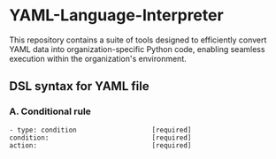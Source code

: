 # YAML-Language-Interpreter
This repository contains a suite of tools designed to efficiently convert YAML data into organization-specific Python code, enabling seamless execution within the organization's environment.


## DSL syntax for YAML file
### A. Conditional rule
```
- type: condition                   [required]
condition:                          [required]
action:                             [required]
```